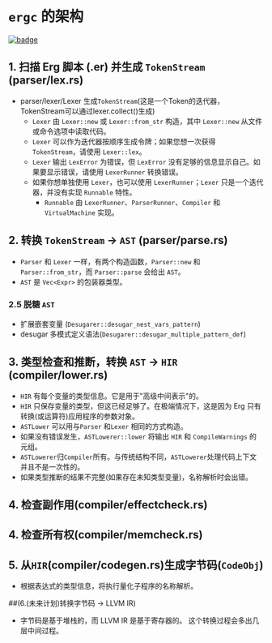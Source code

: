 # `ergc` 的架构

[![badge](https://img.shields.io/endpoint.svg?url=https%3A%2F%2Fgezf7g7pd5.execute-api.ap-northeast-1.amazonaws.com%2Fdefault%2Fsource_up_to_date%3Fowner%3Derg-lang%26repos%3Derg%26ref%3Dmain%26path%3Ddoc/EN/compiler/architecture.md%26commit_hash%3Da711efa99b325ba1012f6897e7b0e2bdb947d8a1)](https://gezf7g7pd5.execute-api.ap-northeast-1.amazonaws.com/default/source_up_to_date?owner=erg-lang&repos=erg&ref=main&path=doc/EN/compiler/architecture.md&commit_hash=a711efa99b325ba1012f6897e7b0e2bdb947d8a1)

## 1. 扫描 Erg 脚本 (.er) 并生成 `TokenStream` (parser/lex.rs)

* parser/lexer/Lexer 生成`TokenStream`(这是一个Token的迭代器，TokenStream可以通过lexer.collect()生成)
  * `Lexer` 由 `Lexer::new` 或 `Lexer::from_str` 构造，其中 `Lexer::new` 从文件或命令选项中读取代码。
  * `Lexer` 可以作为迭代器按顺序生成令牌；如果您想一次获得 `TokenStream`，请使用 `Lexer::lex`。
  * `Lexer` 输出 `LexError` 为错误，但 `LexError` 没有足够的信息显示自己。如果要显示错误，请使用 `LexerRunner` 转换错误。
  * 如果你想单独使用 `Lexer`，也可以使用 `LexerRunner`；`Lexer` 只是一个迭代器，并没有实现 `Runnable` 特性。
    * `Runnable` 由 `LexerRunner`、`ParserRunner`、`Compiler` 和 `VirtualMachine` 实现。

## 2. 转换 `TokenStream` -> `AST` (parser/parse.rs)

* `Parser` 和 `Lexer` 一样，有两个构造函数，`Parser::new` 和 `Parser::from_str`，而 `Parser::parse` 会给出 `AST`。
* `AST` 是 `Vec<Expr>` 的包装器类型。

### 2.5 脱糖 `AST`

* 扩展嵌套变量 (`Desugarer::desugar_nest_vars_pattern`)
* desugar 多模式定义语法(`Desugarer::desugar_multiple_pattern_def`)

## 3. 类型检查和推断，转换 `AST` -> `HIR` (compiler/lower.rs)

* `HIR` 有每个变量的类型信息。它是用于"高级中间表示"的。
* `HIR` 只保存变量的类型，但这已经足够了。在极端情况下，这是因为 Erg 只有转换(或运算符)应用程序的参数对象。
* `ASTLower` 可以用与`Parser` 和`Lexer` 相同的方式构造。
* 如果没有错误发生，`ASTLowerer::lower` 将输出 `HIR` 和 `CompileWarnings` 的元组。
* `ASTLowerer`归`Compiler`所有。与传统结构不同，`ASTLowerer`处理代码上下文并且不是一次性的。
* 如果类型推断的结果不完整(如果存在未知类型变量)，名称解析时会出错。

## 4. 检查副作用(compiler/effectcheck.rs)

## 4. 检查所有权(compiler/memcheck.rs)

## 5. 从`HIR`(compiler/codegen.rs)生成字节码(`CodeObj`)

* 根据表达式的类型信息，将执行量化子程序的名称解析。

##(6.(未来计划)转换字节码 -> LLVM IR)

* 字节码是基于堆栈的，而 LLVM IR 是基于寄存器的。
  这个转换过程会多出几层中间过程。